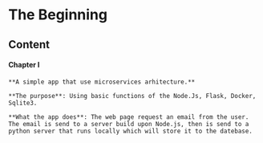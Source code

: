 # The Beginning
## Content

#### Chapter I
    **A simple app that use microservices arhitecture.**

    **The purpose**: Using basic functions of the Node.Js, Flask, Docker, Sqlite3.
    
    **What the app does**: The web page request an email from the user. The email is send to a server build upon Node.js, then is send to a python server that runs locally which will store it to the datebase. 

